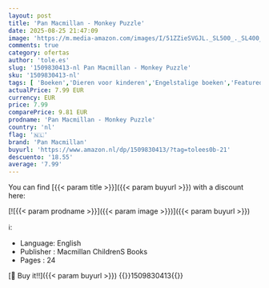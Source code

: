 ```yaml
---
layout: post
title: 'Pan Macmillan - Monkey Puzzle'
date: 2025-08-25 21:47:09
image: 'https://m.media-amazon.com/images/I/51ZZieSVGJL._SL500_._SL400_.jpg'
comments: true
category: ofertas
author: 'tole.es'
slug: '1509830413-nl Pan Macmillan - Monkey Puzzle'
sku: '1509830413-nl'
tags: [ 'Boeken','Dieren voor kinderen','Engelstalige boeken','Featured Categories','Fictie over familie voor kinderen','Gedichten voor kinderen','Kinderboeken','Kinderboeken fictie over dieren','Kinderboeken fictie over opgroeien en het leven','Kinderboeken over apen & mensapen','Literatuur & fictie voor kinderen','Verhalen in versvorm voor kinderen','pan macmillan','🇳🇱', ]
actualPrice: 7.99 EUR
currency: EUR
price: 7.99
comparePrice: 9.81 EUR
prodname: 'Pan Macmillan - Monkey Puzzle'
country: 'nl'
flag: '🇳🇱'
brand: 'Pan Macmillan'
buyurl: 'https://www.amazon.nl/dp/1509830413/?tag=tolees0b-21'
descuento: '18.55'
average: '7.99'
---
```


You can find [{{< param title >}}]({{< param buyurl >}}) with a discount here:

[![{{< param prodname >}}]({{< param image >}})]({{< param buyurl >}})

ℹ️:

- Language: English
- Publisher : Macmillan ChildrenS Books
- Pages : 24

[🛒 Buy it!!]({{< param buyurl >}})
{{<world>}}1509830413{{</world>}}
